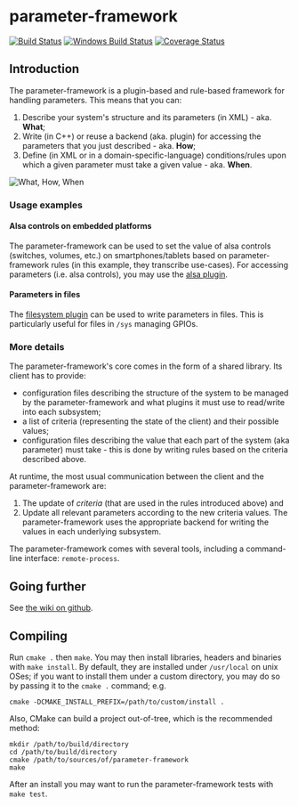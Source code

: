 # parameter-framework

[![Build Status](https://travis-ci.org/01org/parameter-framework.svg?branch=master)](https://travis-ci.org/01org/parameter-framework)
[![Windows Build Status](https://ci.appveyor.com/api/projects/status/ga24jp8tet0qimbu/branch/windows_port)](https://ci.appveyor.com/project/dawagner/parameter-framework)
[![Coverage Status](https://coveralls.io/repos/01org/parameter-framework/badge.svg?branch=master)](https://coveralls.io/r/01org/parameter-framework)

## Introduction

The parameter-framework is a plugin-based and rule-based framework for handling
parameters.  This means that you can:

1. Describe your system's structure and its parameters (in XML) - aka. **What**;
2. Write (in C++) or reuse a backend (aka. plugin) for accessing the parameters
that you just described - aka. **How**;
3. Define (in XML or in a domain-specific-language) conditions/rules upon which
a given parameter must take a given value - aka. **When**.

![What, How, When](https://01org.github.io/parameter-framework/hosting/what-how-when.png)

### Usage examples

#### Alsa controls on embedded platforms

The parameter-framework can be used to set the value of alsa controls
(switches, volumes, etc.) on smartphones/tablets based on parameter-framework
rules (in this example, they transcribe use-cases).  For accessing parameters
(i.e. alsa controls), you may use the
[alsa plugin](https://github.com/01org/parameter-framework-plugins-alsa).

#### Parameters in files

The [filesystem plugin](https://github.com/01org/parameter-framework-plugins-filesystem)
can be used to write parameters in files.  This is particularly useful for
files in `/sys` managing GPIOs.

### More details

The parameter-framework's core comes in the form of a shared library.  Its
client has to provide:

- configuration files describing the structure of the system to be managed by
  the parameter-framework and what plugins it must use to read/write into each
  subsystem;
- a list of criteria (representing the state of the client) and their possible
  values;
- configuration files describing the value that each part of the system (aka
  parameter) must take - this is done by writing rules based on the criteria
  described above.

At runtime, the most usual communication between the client and the
parameter-framework are:

1. The update of *criteria* (that are used in the rules introduced above) and
2. Update all relevant parameters according to the new criteria values.  The
   parameter-framework uses the appropriate backend for writing the values in
   each underlying subsystem.

The parameter-framework comes with several tools, including a command-line
interface: `remote-process`.

## Going further

See [the wiki on github](https://github.com/01org/parameter-framework/wiki).

## Compiling

Run `cmake .` then `make`.  You may then install libraries, headers and
binaries with `make install`.  By default, they are installed under
`/usr/local` on unix OSes; if you want to install them under a custom
directory, you may do so by passing it to the `cmake .` command; e.g.

    cmake -DCMAKE_INSTALL_PREFIX=/path/to/custom/install .

Also, CMake can build a project out-of-tree, which is the recommended method:

    mkdir /path/to/build/directory
    cd /path/to/build/directory
    cmake /path/to/sources/of/parameter-framework
    make

After an install you may want to run the parameter-framework tests with
`make test`.

